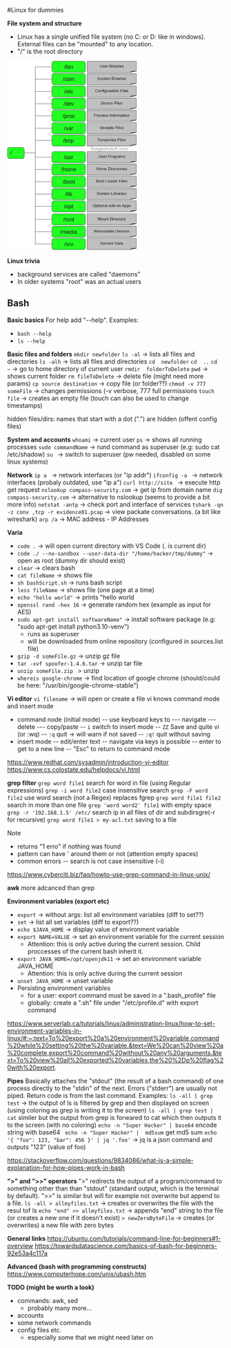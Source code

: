 #Linux for dummies

**File system and structure**
- Linux has a single unified file system (no C: or D: like in windows). External files can be "mounted" to any location. 
- "/" is the root directory


<img src="LinuxFileStructure.png" width="300" />


**Linux trivia**

- background services are called "daemons"
- In older systems "root" was an actual users

## Bash

**Basic basics**
For help add "--help". Examples: 

- `bash --help`  
- `ls --help`

**Basic files and folders**
`mkdir newfolder` 
`ls -al`  -> lists all files and directories 
`ls -alh`  -> lists all files and directories 
`cd  newfolder`
`cd  ..`
`cd  ~` -> go to home directory of current user
`rmdir  folderToDelete` 
`pwd`  -> shows current folder
`rm fileToDelete` -> delete  file (might need more params)
`cp source destination`  -> copy file (or folder??)
`chmod -v 777 someFile` -> changes permissions (-v verbose, 777 full permissions
`touch file` -> creates an empty file (touch can also be used to change timestamps) 

hidden files/dirs: names that start with a dot (".") are hidden (offent config files)


**System and accounts**
 `whoami`  -> current user
`ps`  -> shows all running processes
 `sudo commandName` -> rund command as superuser (e.g: sudo cat /etc/shadow)
`su ` -> switch to superuser (pw needed, disabled on some linux systems)

**Network**
 `ip a `  ->  network interfaces (or "ip addr")
 `ifconfig -a `  -> network interfaces (probaly outdated, use "ip a")
 `curl http://site ` -> execute http get request
`nslookup compass-security.com`  -> get ip from domain name
`dig compass-security.com`  -> alternative to nslookup (seems to provide a bit more info)
`netstat -antp`  -> check port and interface of services
`tshark -qn -z conv ,tcp -r evidence01.pcap` -> view packate conversations. (a bit like wireshark)
`arp /a` -> MAC address - IP Addresses


**Varia**
- `code .`   -> will open current directory with VS Code (. is current dir)
- `code ./ --no-sandbox --user-data-dir "/home/hacker/tmp/dummy"` -> open as root (dummy dir should exist)
- `clear`  -> clears bash
- `cat fileName` -> shows file
- `sh bashScript.sh` -> runs bash script
- `less fileName` -> shows file (one page at a time)
- `echo "hello world"` -> prints "hello world
- `openssl rand -hex 16` -> generate random hex (example as input for AES)
- `sudo apt-get install softwareName"` -> install software package (e.g: "sudo apt-get install python3.10-venv")
    - runs as superuser
    - will be downloaded from online repository (configured in sources.list file)
- `gzip -d someFile.gz` -> unzip gz file 
- `tar -xvf spoofer-1.4.6.tar` -> unzip tar file 
- `unzip someFile.zip ` > unzip
- `whereis google-chrome` -> find location of google chrome  (should/could be here: "/usr/bin/google-chrome-stable")


**Vi editor**
`vi filename`   -> will open or create a file 
vi knows command mode and insert mode
- command node (initial mode)
-- use keyboard keys to
--- navigate
--- delete
--- copy/paste
-- `i` switch to insert mode
-- `ZZ` Save and quite vi (or :wq)
-- `:q` quit -> will warn if not saved
-- `:q!` quit without saving
- insert mode
-- edit/enter text
-- navigate via keys is possible
-- enter to get to a new line
-- "Esc" to return to command mode

https://www.redhat.com/sysadmin/introduction-vi-editor
https://www.cs.colostate.edu/helpdocs/vi.html


**grep filter**
`grep word file1` search for word in file (using Regular expressions)
`grep -i word file2` case insensitive search
`grep -F word file2` use word search (not a Regex) replaces fgrep
`grep word file1 file2` search in more than one file
`grep 'word word2' file1` with empty space
`grep -r '192.168.1.5' /etc/` search ip in all files of dir and subdirsgre(-r for recursive)
`grep word file1 > my-acl.txt` saving to a file

Note
- returns "1 erro" if nothing was found
- pattern can have ' around them or not (attention empty spaces)
- common errors
-- search is not case insensitive (-i)

https://www.cyberciti.biz/faq/howto-use-grep-command-in-linux-unix/

**awk**
more adcanced than grep

**Environment variables (export etc)**
- `export` ->  without args: list all environment variables (diff to set??)
- `set` -> list all set variables  (diff to export??)
- `echo $JAVA_HOME` -> display value of environment variable
- `export NAME=VALUE` -> set an environment variable for the current session
    - Attention: this is only active during the current session. Child proccesses of the current bash inherit it.
- `export JAVA_HOME=/opt/openjdk11` -> set an environment variable JAVA_HOME
    - Attention: this is only active during the current session
- `unset JAVA_HOME` -> unset variable
- Persisting environment variables
    - for a user: export command must be saved in a ".bash_profile" file 
    - globally: create a ".sh" file under "/etc/profile.d" with export command


https://www.serverlab.ca/tutorials/linux/administration-linux/how-to-set-environment-variables-in-linux/#:~:text=To%20export%20a%20environment%20variable,command%20while%20setting%20the%20variable.&text=We%20can%20view%20a%20complete,export%20command%20without%20any%20arguments.&text=To%20view%20all%20exported%20variables,the%20%2Dp%20flag%20with%20export.


**Pipes**
Basically attaches the "stdout" (the result of a bash command) of one process directly to the "stdin" of the next. Errors ("stderr") are usually not piped. Return code is from the last command. 
Examples: 
`ls -all | grep test` -> the output of ls is filtered by grep and then displayed on screen (using coloring as grep is writing it to the screen)
`ls -all | grep test | cat`  similer but the output from grep is forwared to cat which then outputs it to the screen (with no coloring)
`echo -n "Super Hacker" | base64`  encode string with base64
` echo -n "Super Hacker" |  md5sum`  get md5 sum
`echo '{ "foo": 123, "bar": 456 }' | jq '.foo'` -> jq is a json command and outputs "123" (value of foo)

https://stackoverflow.com/questions/9834086/what-is-a-simple-explanation-for-how-pipes-work-in-bash

**">" and ">>" operators**
">" redirects the output of a program/command to something other than than "stdout" (standard output, which is the terminal by default). ">>" is similar but will for example not overwrite but append to a file.
`ls -all > allmyfiles.txt` -> creates or overwrites the file with the resul tof ls
`echo "end" >> allmyfiles.txt`  -> appends "end" string to the file (or creates a new one if it doesn't exist)
`> newZeroByteFile`  -> creates (or overwrites) a new file with zero bytes



**General links**
https://ubuntu.com/tutorials/command-line-for-beginners#1-overview
https://towardsdatascience.com/basics-of-bash-for-beginners-92e53a4c117a

**Advanced (bash with programming constructs)**
https://www.computerhope.com/unix/ubash.htm



**TODO (might be worth a look)**
- commands: awk, sed 
    - probably many more...
- accounts
- some network commands
- config files etc.
    - especially some that we might need later on
